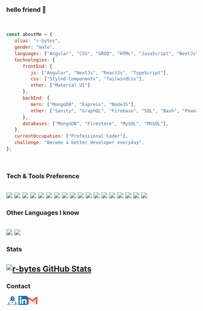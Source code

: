 ### hello friend 👋

<br/>

```javascript
const aboutMe = {
   alias: "r-bytes",
   gender: "male",
   languages: ["Angular", "CSS", "GROQ", "HTML", "JavaScript", "NextJs", "PowerShell", "ReactJs", "SQL", "TypeScript"],
   technologies: {
      frontEnd: {
         js: ["Angular", "NextJs", "ReactJs", "TypeScript"],
         css: ["Styled-Components", "TailwindCss"],
         other: ["Material UI"]
      },
      backEnd: {
         mern: ["MongoDB", "Express", "NodeJS"],
         other: ["Sanity", "GraphQL", "Firebase", "SQL", "Bash", "PowerShell"]
      },
      databases: ["MongoDB", "Firestore", "MySQL", "MSSQL"],
   },
   currentOccupation: ["Professional Coder"],
   challenge: "Become a better developer everyday",
};
```

<br/>

### Tech & Tools Preference
<img src="https://img.shields.io/badge/-Angular-E34F26?style=flat&logo=angular&logoColor=red"> <img src="https://img.shields.io/badge/-HTML5-E34F26?style=flat&logo=html5&logoColor=white"> <img src="https://img.shields.io/badge/-CSS3-1572B6?style=flat&logo=css3&logoColor=white"> <img src="https://img.shields.io/badge/-JavaScript-eed718?style=flat&logo=javascript&logoColor=ffffff"> <img src="https://img.shields.io/badge/-React-000000?style=flat&logo=react&logoColor=00c8ff"> <img src="http://img.shields.io/badge/-NextJs-F89820?style=flat&logo=nextjs&logoColor=white"> <img src="https://img.shields.io/badge/-MongoDB-4DB33D?style=flat&logo=mongodb&logoColor=FFFFFF"> <img src="https://img.shields.io/badge/-GraphQL-e535ab?style=flat&logo=graphql&logoColor=FFFFFF"> <img src="https://img.shields.io/badge/-MySQL-F29111?style=flat&logo=mysql&logoColor=FFFFFF"> <img src="https://img.shields.io/badge/-Express.js-787878?style=flat"> <img src="https://img.shields.io/badge/-Node.js-3C873A?style=flat&logo=Node.js&logoColor=white"> <img src="https://img.shields.io/badge/-Firebase-FFA611?style=flat&logo=firebase&logoColor=FFFFFF"> <img src="http://img.shields.io/badge/-Sanity-430098?style=flat&logo=sanity&logoColor=white"> <img src="http://img.shields.io/badge/-Git-F1502F?style=flat&logo=git&logoColor=FFFFFF"> <img src="http://img.shields.io/badge/-Github-000000?style=flat&logo=github&logoColor=FFFFFF"> <img src="http://img.shields.io/badge/-VS%20Code-007ACC?style=flat&logo=visual%20studio%20code&logoColor=white"> <img src="http://img.shields.io/badge/-Heroku-430098?style=flat&logo=heroku&logoColor=white"> <img src="http://img.shields.io/badge/-Vercel-black?style=flat&logo=vercel&logoColor=white">
---

### Other Languages I know
<img src="http://img.shields.io/badge/-PowerShell-1572B6?style=flat&logo=powershell&logoColor=white"> <img src="http://img.shields.io/badge/-SQL-F89820?style=flat&logo=powershell&logoColor=white"> 
---

### Stats
[![r-bytes GitHub Stats](https://github-readme-stats.vercel.app/api?username=r-bytes&show_icons=true&count_private=true&theme=dracula)](https://github.com/r-bytes)
---

### Contact
  <a href="https://portfolio.r-bytes.com">
    <img align="left" alt="dev portfolio" width="32px" src="https://github.com/SatYu26/SatYu26/blob/master/Assets/Developer.gif" />
  </a> &nbsp;&nbsp;
  
  <a href="https://www.linkedin.com/in/raymond-van-velse-84346187">
    <img align="left" alt="linked in" width="24px" src="https://github.com/SatYu26/SatYu26/blob/master/Assets/Linkedin.svg" />
  </a> &nbsp;&nbsp;

  <a href="mailto:contact@r-bytes.com">
    <img align="left" alt="ray mail" width="26px" src="https://github.com/SatYu26/SatYu26/blob/master/Assets/Gmail.svg" />
  </a>
